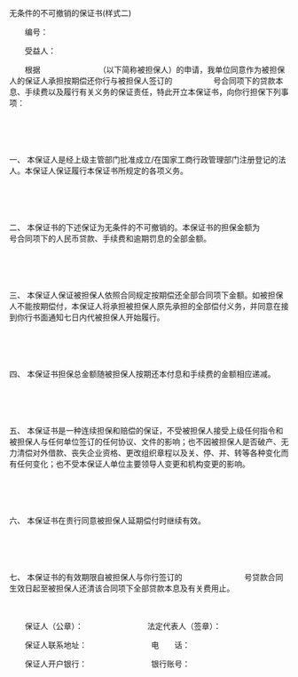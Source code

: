 



无条件的不可撤销的保证书(样式二)



 

　　编号：

　　受益人：

　　根据　　　　　　　　（以下简称被担保人）的申请，我单位同意作为被担保人的保证人承担按期偿还你行与被担保人签订的　　　　　 号合同项下的贷款本息、手续费以及履行有关义务的保证责任，特此开立本保证书，向你行担保下列事项：

　　

　　

一、
本保证人是经上级主管部门批准成立/在国家工商行政管理部门注册登记的法人。本保证人保证履行本保证书所规定的各项义务。

　　

　　

二、
本保证书的下述保证为无条件的不可撤销的。本保证书的担保金额为　　　　　号合同项下的人民币贷款、手续费和逾期罚息的全部金额。

　　

　　

三、
本保证人保证被担保人依照合同规定按期偿还全部合同项下金额。如被担保人不能按期偿付，本保证人将承担被担保人原先承担的全部偿付义务，并同意在接到你行书面通知七日内代被担保人开始履行。

　　

　　

四、
本保证书担保总金额随被担保人按期还本付息和手续费的金额相应递减。

　　

　　

五、
本保证书是一种连续担保和赔偿的保证，不受被担保人接受上级任何指令和被担保人与任何单位签订的任何协议、文件的影响；也不因被担保人是否破产、无力清偿对外借款、丧失企业资格、更改组织章程以及关、停、并、转等各种变化而有任何变化；也不受本保证人单位主要领导人变更和机构变更的影响。

　　

　　

六、
本保证书在贵行同意被担保人延期偿付时继续有效。

　　

　　

七、
本保证书的有效期限自被担保人与你行签订的　　　　　　　　号贷款合同生效日起至被担保人还清该合同项下全部贷款本息及有关费用止。　　

　　

　　保证人（公章）：　　　　　　　　 法定代表人（签章）：

　　保证人联系地址：　　　　　　　　 电　　话：

　　保证人开户银行：　　　　　　　　 银行账号：